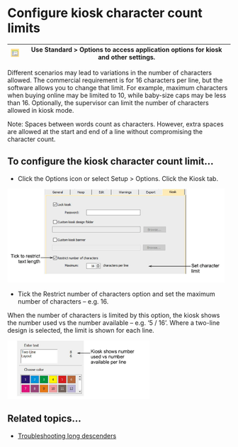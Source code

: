 # Configure kiosk character count limits

| ![Options00051.png](assets/Options00051.png) | Use Standard > Options to access application options for kiosk and other settings. |
| -------------------------------------------- | ---------------------------------------------------------------------------------- |

Different scenarios may lead to variations in the number of characters allowed. The commercial requirement is for 16 characters per line, but the software allows you to change that limit. For example, maximum characters when buying online may be limited to 10, while baby-size caps may be less than 16\. Optionally, the supervisor can limit the number of characters allowed in kiosk mode.

Note: Spaces between words count as characters. However, extra spaces are allowed at the start and end of a line without compromising the character count.

## To configure the kiosk character count limit...

- Click the Options icon or select Setup > Options. Click the Kiosk tab.

![lettering_kiosk00052.png](assets/lettering_kiosk00052.png)

- Tick the Restrict number of characters option and set the maximum number of characters – e.g. 16.

When the number of characters is limited by this option, the kiosk shows the number used vs the number available – e.g. ‘5 / 16’. Where a two-line design is selected, the limit is shown for each line.

![lettering_kiosk00055.png](assets/lettering_kiosk00055.png)

## Related topics...

- [Troubleshooting long descenders](Troubleshooting_long_descenders)
